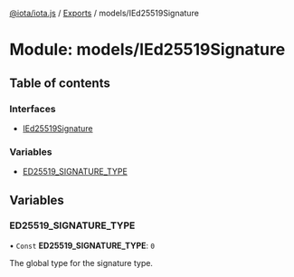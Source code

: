 [@iota/iota.js](../README.md) / [Exports](../modules.md) / models/IEd25519Signature

# Module: models/IEd25519Signature

## Table of contents

### Interfaces

- [IEd25519Signature](../interfaces/models_ied25519signature.ied25519signature.md)

### Variables

- [ED25519\_SIGNATURE\_TYPE](models_ied25519signature.md#ed25519_signature_type)

## Variables

### ED25519\_SIGNATURE\_TYPE

• `Const` **ED25519\_SIGNATURE\_TYPE**: ``0``

The global type for the signature type.
